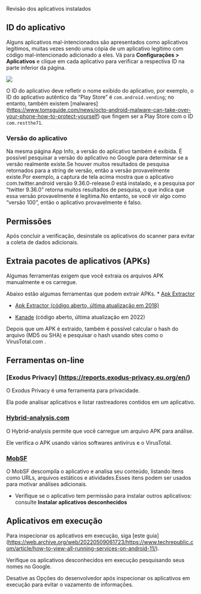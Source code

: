  Revisão dos aplicativos instalados

## ID do aplicativo

Alguns aplicativos mal-intencionados são apresentados como aplicativos legítimos, muitas vezes sendo uma cópia de um aplicativo legítimo com código mal-intencionado adicionado a eles. Vá para **Configurações > Aplicativos** e clique em cada aplicativo para verificar a respectiva ID na parte inferior da página.



![](../.gitbook/assets/Screenshot\_20220506-170511\_Settings.png)

O ID do aplicativo deve refletir o nome exibido do aplicativo, por exemplo, o ID do aplicativo autêntico da “Play Store” é `com.android.vending`; no entanto, também existem [malwares] (https://www.tomsguide.com/news/octo-android-malware-can-take-over-your-phone-how-to-protect-yourself) que fingem ser a Play Store com o ID `com.restthe71`.



### Versão do aplicativo

Na mesma página App Info, a versão do aplicativo também é exibida. É possível pesquisar a versão do aplicativo no Google para determinar se a versão realmente existe.Se houver muitos resultados de pesquisa retornados para a string de versão, então a versão provavelmente existe.Por exemplo, a captura de tela acima mostra que o aplicativo com.twitter.android versão 9.36.0-release.0 está instalado, e a pesquisa por “twitter 9.36.0” retorna muitos resultados de pesquisa, o que indica que essa versão provavelmente é legítima.No entanto, se você vir algo como “versão 100”, então o aplicativo provavelmente é falso.



## Permissões

Após concluir a verificação, desinstale os aplicativos do scanner para evitar a coleta de dados adicionais.

## Extraia pacotes de aplicativos (APKs)

Algumas ferramentas exigem que você extraia os arquivos APK manualmente e os carregue.



Abaixo estão algumas ferramentas que podem extrair APKs. * [Apk Extractor](https://play.google.com/store/apps/details?id=com.ext.ui\&hl=zh\_TW)



* [Apk Extractor (código aberto, última atualização em 2018)](https://f-droid.org/packages/axp.tool.apkextractor/)



* [Kanade](https://github.com/alexrintt/kanade) (código aberto, última atualização em 2022)

Depois que um APK é extraído, também é possível calcular o hash do arquivo (MD5 ou SHA) e pesquisar o hash usando sites como o VirusTotal.com .

## Ferramentas on-line

### [Exodus Privacy] (https://reports.exodus-privacy.eu.org/en/)

O Exodus Privacy é uma ferramenta para privacidade.

Ela pode analisar aplicativos e listar rastreadores contidos em um aplicativo.

### [Hybrid-analysis.com](https://www.hybrid-analysis.com/)

O Hybrid-analysis permite que você carregue um arquivo APK para análise.



Ele verifica o APK usando vários softwares antivírus e o VirusTotal.

### [MobSF](https://github.com/MobSF/Mobile-Security-Framework-MobSF)

O MobSF descompila o aplicativo e analisa seu conteúdo, listando itens como URLs, arquivos estáticos e atividades.Esses itens podem ser usados para motivar análises adicionais.

* Verifique se o aplicativo tem permissão para instalar outros aplicativos: consulte **Instalar aplicativos desconhecidos**

## Aplicativos em execução



Para inspecionar os aplicativos em execução, siga [este guia] (https://web.archive.org/web/20220509061723/https://www.techrepublic.com/article/how-to-view-all-running-services-on-android-11/).

Verifique os aplicativos desconhecidos em execução pesquisando seus nomes no Google.

Desative as Opções do desenvolvedor após inspecionar os aplicativos em execução para evitar o vazamento de informações.
